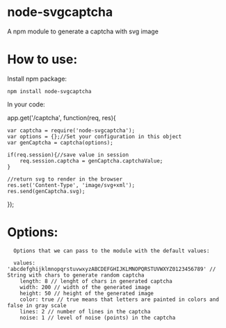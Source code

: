 node-svgcaptcha
===============

A npm module to generate a captcha with svg image


How to use:
================
Install npm package:

	npm install node-svgcaptcha
	
In your code:


app.get('/captcha', function(req, res){

	var captcha = require('node-svgcaptcha');
	var options = {};//Set your configuration in this object
	var genCaptcha = captcha(options);
	
	if(req.session){//save value in session
		req.session.captcha = genCaptcha.captchaValue;
	}
	
	//return svg to render in the browser
	res.set('Content-Type', 'image/svg+xml');
	res.send(genCaptcha.svg);	
});


Options:
===============
	  Options that we can pass to the module with the default values:
	  
	  values: 'abcdefghijklmnopqrstuvwxyzABCDEFGHIJKLMNOPQRSTUVWXYZ0123456789' // String with chars to generate random captcha
		length: 8 // lenght of chars in generated captcha
		width: 200 // width of the generated image
		height: 50 // height of the generated image
		color: true // true means that letters are painted in colors and false in gray scale
		lines: 2 // number of lines in the captcha
		noise: 1 // level of noise (points) in the captcha
		
